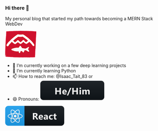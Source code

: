 ### Hi there 👋
My personal blog that started my path towards becoming a MERN Stack WebDev

  <a href="http://www.fallfishtenkara.com">
   <img src="icons/FfT-logo-small .png" alt="Fallfish Tenkara Logo" style="vertical-align:top margin:6px 4px">
 </a>

- 🔭 I’m currently working on a few deep learning projects
- 🌱 I’m currently learning Python
- 📫 How to reach me: @Isaac_Tait_83 or 
- 😄 Pronouns: <a href=#>
    <img src="icons/hehim.svg" alt="he/him badge" style="vertical-align:top margin:6px 4px">
  </a>  

 <a href="https://www.mountaintopcoding.com">
    <img src="icons/react.svg" alt="react badge" style="vertical-align:top margin:6px 4px">
  </a>  

